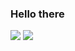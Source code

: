 ### Hello there 

<p>
<img src ="https://github-readme-stats.vercel.app/api?username=d8rkmind"> 
  <image src ="https://github-readme-stats.vercel.app/api/top-langs/?username=d8rkmind">
 </p>
<!--
**d8rkmind/d8rkmind** is a ✨ _special_ ✨ repository because its `README.md` (this file) appears on your GitHub profile.

Here are some ideas to get you started:

- 🔭 I’m currently working on ...
- 🌱 I’m currently learning ...
- 👯 I’m looking to collaborate on ...
- 🤔 I’m looking for help with ...
- 💬 Ask me about ...
- 📫 How to reach me: ...
- 😄 Pronouns: ...
- ⚡ Fun fact: ...
-->
